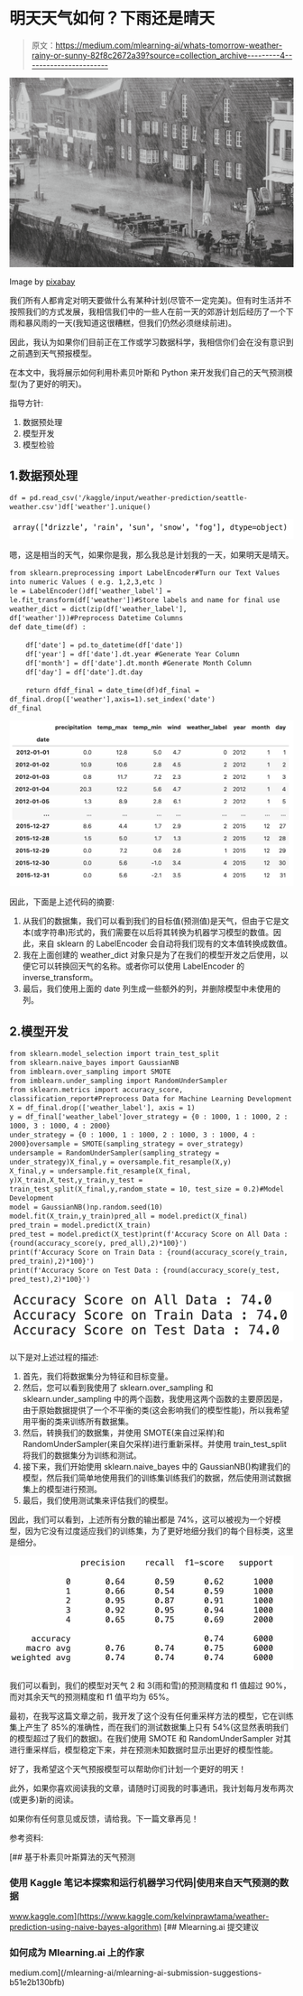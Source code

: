 # 明天天气如何？下雨还是晴天

> 原文：<https://medium.com/mlearning-ai/whats-tomorrow-weather-rainy-or-sunny-82f8c2672a39?source=collection_archive---------4----------------------->

![](img/660e51d152cb8b150f580dea740e25ee.png)

Image by [pixabay](https://pixabay.com/photos/rain-street-city-port-1479303/)

我们所有人都肯定对明天要做什么有某种计划(尽管不一定完美)。但有时生活并不按照我们的方式发展，我相信我们中的一些人在前一天的郊游计划后经历了一个下雨和暴风雨的一天(我知道这很糟糕，但我们仍然必须继续前进)。

因此，我认为如果你们目前正在工作或学习数据科学，我相信你们会在没有意识到之前遇到天气预报模型。

在本文中，我将展示如何利用朴素贝叶斯和 Python 来开发我们自己的天气预测模型(为了更好的明天)。

指导方针:

1.  数据预处理
2.  模型开发
3.  模型检验

## 1.数据预处理

```
df = pd.read_csv('/kaggle/input/weather-prediction/seattle-weather.csv')df['weather'].unique()
```

![](img/6e4e2470fe571d4ab36f3f39a54cfbe6.png)

嗯，这是相当的天气，如果你是我，那么我总是计划我的一天，如果明天是晴天。

```
from sklearn.preprocessing import LabelEncoder#Turn our Text Values into numeric Values ( e.g. 1,2,3,etc )
le = LabelEncoder()df['weather_label'] = le.fit_transform(df['weather'])#Store labels and name for final use
weather_dict = dict(zip(df['weather_label'], df['weather']))#Preprocess Datetime Columns
def date_time(df) :

    df['date'] = pd.to_datetime(df['date'])
    df['year'] = df['date'].dt.year #Generate Year Column
    df['month'] = df['date'].dt.month #Generate Month Column
    df['day'] = df['date'].dt.day

    return dfdf_final = date_time(df)df_final = df_final.drop(['weather'],axis=1).set_index('date')
df_final
```

![](img/dafc524e64364c4f9c7559b1622f2936.png)

因此，下面是上述代码的摘要:

1.  从我们的数据集，我们可以看到我们的目标值(预测值)是天气，但由于它是文本(或字符串)形式的，我们需要在以后将其转换为机器学习模型的数值。因此，来自 sklearn 的 LabelEncoder 会自动将我们现有的文本值转换成数值。
2.  我在上面创建的 weather_dict 对象只是为了在我们的模型开发之后使用，以便它可以转换回天气的名称。或者你可以使用 LabelEncoder 的 inverse_transform。
3.  最后，我们使用上面的 date 列生成一些额外的列，并删除模型中未使用的列。

## 2.模型开发

```
from sklearn.model_selection import train_test_split
from sklearn.naive_bayes import GaussianNB
from imblearn.over_sampling import SMOTE
from imblearn.under_sampling import RandomUnderSampler
from sklearn.metrics import accuracy_score, classification_report#Preprocess Data for Machine Learning Development
X = df_final.drop(['weather_label'], axis = 1)
y = df_final['weather_label']over_strategy = {0 : 1000, 1 : 1000, 2 : 1000, 3 : 1000, 4 : 2000}
under_strategy = {0 : 1000, 1 : 1000, 2 : 1000, 3 : 1000, 4 : 2000}oversample = SMOTE(sampling_strategy = over_strategy)
undersample = RandomUnderSampler(sampling_strategy = under_strategy)X_final,y = oversample.fit_resample(X,y)
X_final,y = undersample.fit_resample(X_final, y)X_train,X_test,y_train,y_test = train_test_split(X_final,y,random_state = 10, test_size = 0.2)#Model Development
model = GaussianNB()np.random.seed(10)
model.fit(X_train,y_train)pred_all = model.predict(X_final)
pred_train = model.predict(X_train)
pred_test = model.predict(X_test)print(f'Accuracy Score on All Data : {round(accuracy_score(y, pred_all),2)*100}')
print(f'Accuracy Score on Train Data : {round(accuracy_score(y_train, pred_train),2)*100}')
print(f'Accuracy Score on Test Data : {round(accuracy_score(y_test, pred_test),2)*100}')
```

![](img/70f34ebbb600777ef5a4cd0bb43bbc6d.png)

以下是对上述过程的描述:

1.  首先，我们将数据集分为特征和目标变量。
2.  然后，您可以看到我使用了 sklearn.over_sampling 和 sklearn.under_sampling 中的两个函数，我使用这两个函数的主要原因是，由于原始数据提供了一个不平衡的类(这会影响我们的模型性能)，所以我希望用平衡的类来训练所有数据集。
3.  然后，转换我们的数据集，并使用 SMOTE(来自过采样)和 RandomUnderSampler(来自欠采样)进行重新采样。并使用 train_test_split 将我们的数据集分为训练和测试。
4.  接下来，我们开始使用 sklearn.naive_bayes 中的 GaussianNB()构建我们的模型，然后我们简单地使用我们的训练集训练我们的数据，然后使用测试数据集上的模型进行预测。
5.  最后，我们使用测试集来评估我们的模型。

因此，我们可以看到，上述所有分数的输出都是 74%，这可以被视为一个好模型，因为它没有过度适应我们的训练集，为了更好地细分我们的每个目标类，这里是细分。

![](img/055d3a4bbf7a037aa9afa7557487e8c3.png)

我们可以看到，我们的模型对天气 2 和 3(雨和雪)的预测精度和 f1 值超过 90%，而对其余天气的预测精度和 f1 值平均为 65%。

最初，在我写这篇文章之前，我开发了这个没有任何重采样方法的模型，它在训练集上产生了 85%的准确性，而在我们的测试数据集上只有 54%(这显然表明我们的模型超过了我们的数据)。在我们使用 SMOTE 和 RandomUnderSampler 对其进行重采样后，模型稳定下来，并在预测未知数据时显示出更好的模型性能。

好了，我希望这个天气预报模型可以帮助你们计划一个更好的明天！

此外，如果你喜欢阅读我的文章，请随时订阅我的时事通讯，我计划每月发布两次(或更多)新的阅读。

如果你有任何意见或反馈，请给我。下一篇文章再见！

参考资料:

[](https://www.kaggle.com/kelvinprawtama/weather-prediction-using-naive-bayes-algorithm) [## 基于朴素贝叶斯算法的天气预测

### 使用 Kaggle 笔记本探索和运行机器学习代码|使用来自天气预测的数据

www.kaggle.com](https://www.kaggle.com/kelvinprawtama/weather-prediction-using-naive-bayes-algorithm) [](/mlearning-ai/mlearning-ai-submission-suggestions-b51e2b130bfb) [## Mlearning.ai 提交建议

### 如何成为 Mlearning.ai 上的作家

medium.com](/mlearning-ai/mlearning-ai-submission-suggestions-b51e2b130bfb)